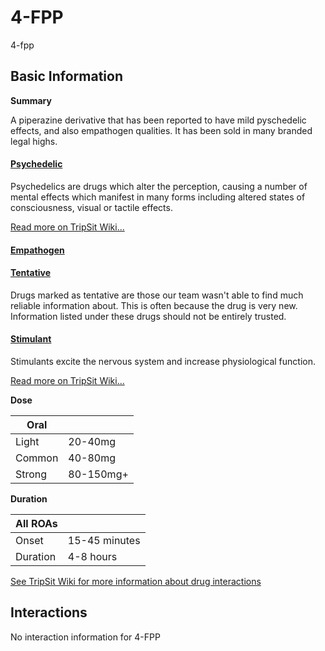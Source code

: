 # 4-FPP

4-fpp

## Basic Information

**Summary**

A piperazine derivative that has been reported to have mild pyschedelic effects, and also empathogen qualities. It has been sold in many branded legal highs.

#### [Psychedelic](/category/psychedelic)

Psychedelics are drugs which alter the perception, causing a number of mental effects which manifest in many forms including altered states of consciousness, visual or tactile effects.

[Read more on TripSit Wiki...](#{category.wiki})

#### [Empathogen](/category/empathogen)

#### [Tentative](/category/tentative)

Drugs marked as tentative are those our team wasn't able to find much reliable information about. This is often because the drug is very new. Information listed under these drugs should not be entirely trusted.

#### [Stimulant](/category/stimulant)

Stimulants excite the nervous system and increase physiological function.

[Read more on TripSit Wiki...](#{category.wiki})

**Dose**

| Oral   |           |
| ------ | --------- |
| Light  | 20-40mg   |
| Common | 40-80mg   |
| Strong | 80-150mg+ |

**Duration**

| All ROAs |               |
| -------- | ------------- |
| Onset    | 15-45 minutes |
| Duration | 4-8 hours     |

[See TripSit Wiki for more information about drug interactions](http://combo.tripsit.me/)

## Interactions

No interaction information for 4-FPP